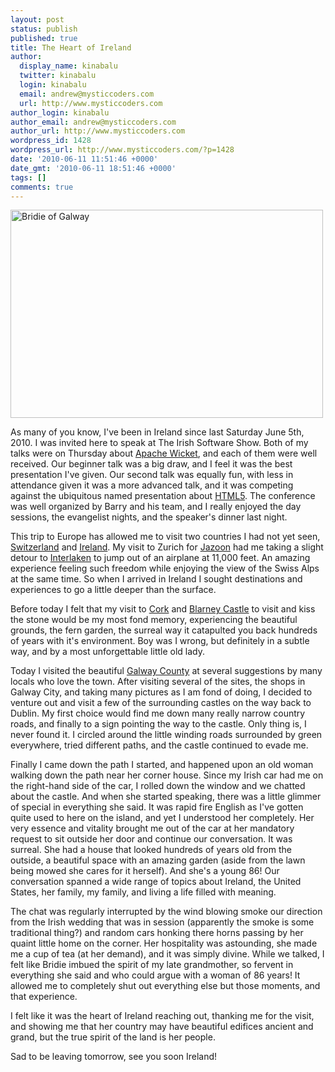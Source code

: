 ```yaml
---
layout: post
status: publish
published: true
title: The Heart of Ireland
author:
  display_name: kinabalu
  twitter: kinabalu
  login: kinabalu
  email: andrew@mysticcoders.com
  url: http://www.mysticcoders.com
author_login: kinabalu
author_email: andrew@mysticcoders.com
author_url: http://www.mysticcoders.com
wordpress_id: 1428
wordpress_url: http://www.mysticcoders.com/?p=1428
date: '2010-06-11 11:51:46 +0000'
date_gmt: '2010-06-11 18:51:46 +0000'
tags: []
comments: true
---
```

<a href="http://www.flickr.com/photos/kinabalu/4690785253/" title="Bridie of Galway by kinabalu, on Flickr" target="_blank"><img src="http://farm5.static.flickr.com/4029/4690785253_420f921e10.jpg" width="500" height="333" alt="Bridie of Galway" /></a>

As many of you know, I've been in Ireland since last Saturday June 5th, 2010.  I was invited here to speak at The Irish Software Show.  Both of my talks were on Thursday about <a href="http://wicket.apache.org" target="_blank">Apache Wicket</a>, and each of them were well received.  Our beginner talk was a big draw, and I feel it was the best presentation I've given.  Our second talk was equally fun, with less in attendance given it was a more advanced talk, and it was competing against the ubiquitous named presentation about <a href="http://en.wikipedia.org/wiki/HTML5" target="_blank">HTML5</a>.  The conference was well organized by Barry and his team, and I really enjoyed the day sessions, the evangelist nights, and the speaker's dinner last night.

This trip to Europe has allowed me to visit two countries I had not yet seen, <a href="http://en.wikipedia.org/wiki/Switzerland" target="_blank">Switzerland</a> and <a href="http://en.wikipedia.org/wiki/Ireland" target="_blank">Ireland</a>.  My visit to Zurich for <a href="http://jazoon.com" target="_blank">Jazoon</a> had me taking a slight detour to <a href="http://en.wikipedia.org/wiki/Interlaken" target="_blank">Interlaken</a> to jump out of an airplane at 11,000 feet.  An amazing experience feeling such freedom while enjoying the view of the Swiss Alps at the same time.  So when I arrived in Ireland I sought destinations and experiences to go a little deeper than the surface.

Before today I felt that my visit to <a href="http://en.wikipedia.org/wiki/Cork" target="_blank">Cork</a> and <a href="http://en.wikipedia.org/wiki/Blarney_Castle" target="_blank">Blarney Castle</a> to visit and kiss the stone would be my most fond memory, experiencing the beautiful grounds, the fern garden, the surreal way it catapulted you back hundreds of years with it's environment.  Boy was I wrong, but definitely in a subtle way, and by a most unforgettable little old lady.

Today I visited the beautiful <a href="http://en.wikipedia.org/wiki/Galway" target="_blank">Galway County</a> at several suggestions by many locals who love the town.  After visiting several of the sites, the shops in Galway City, and taking many pictures as I am fond of doing, I decided to venture out and visit a few of the surrounding castles on the way back to Dublin.  My first choice would find me down many really narrow country roads, and finally to a sign pointing the way to the castle.  Only thing is, I never found it.  I circled around the little winding roads surrounded by green everywhere, tried different paths, and the castle continued to evade me.

Finally I came down the path I started, and happened upon an old woman walking down the path near her corner house.  Since my Irish car had me on the right-hand side of the car, I rolled down the window and we chatted about the castle.  And when she started speaking, there was a little glimmer of special in everything she said.  It was rapid fire English as I've gotten quite used to here on the island, and yet I understood her completely.  Her very essence and vitality brought me out of the car at her mandatory request to sit outside her door and continue our conversation.  It was surreal.  She had a house that looked hundreds of years old from the outside, a beautiful space with an amazing garden (aside from the lawn being mowed she cares for it herself).  And she's a young 86!  Our conversation spanned a wide range of topics about Ireland, the United States, her family, my family, and living a life filled with meaning.  

The chat was regularly interrupted by the wind blowing smoke our direction from the Irish wedding that was in session (apparently the smoke is some traditional thing?) and random cars honking there horns passing by her quaint little home on the corner.  Her hospitality was astounding, she made me a cup of tea (at her demand), and it was simply divine.  While we talked, I felt like Bridie imbued the spirit of my late grandmother, so fervent in everything she said and who could argue with a woman of 86 years!  It allowed me to completely shut out everything else but those moments, and that experience.  

I felt like it was the heart of Ireland reaching out, thanking me for the visit, and showing me that her country may have beautiful edifices ancient and grand, but the true spirit of the land is her people.

Sad to be leaving tomorrow, see you soon Ireland!

